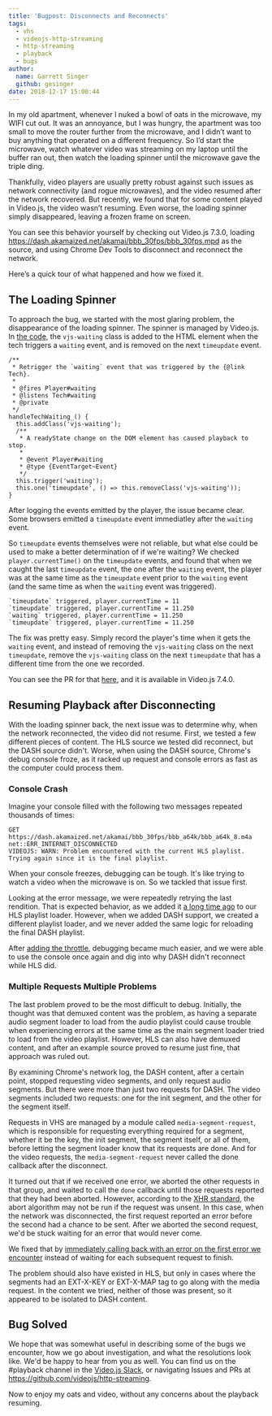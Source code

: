 ```yaml
---
title: 'Bugpost: Disconnects and Reconnects'
tags:
  - vhs
  - videojs-http-streaming
  - http-streaming
  - playback
  - bugs
author:
  name: Garrett Singer
  github: gesinger
date: 2018-12-17 15:00:44
---
```



In my old apartment, whenever I nuked a bowl of oats in the microwave, my WIFI cut out. It was an annoyance, but I was hungry, the apartment was too small to move the router further from the microwave, and I didn’t want to buy anything that operated on a different frequency. So I’d start the microwave, watch whatever video was streaming on my laptop until the buffer ran out, then watch the loading spinner until the microwave gave the triple ding.

Thankfully, video players are usually pretty robust against such issues as network connectivity (and rogue microwaves), and the video resumed after the network recovered. But recently, we found that for some content played in Video.js, the video wasn’t resuming. Even worse, the loading spinner simply disappeared, leaving a frozen frame on screen.

You can see this behavior yourself by checking out Video.js 7.3.0, loading https://dash.akamaized.net/akamai/bbb_30fps/bbb_30fps.mpd as the source, and using Chrome Dev Tools to disconnect and reconnect the network.

Here’s a quick tour of what happened and how we fixed it.

## The Loading Spinner

To approach the bug, we started with the most glaring problem, the disappearance of the loading spinner. The spinner is managed by Video.js. In [the code](https://github.com/videojs/video.js/blob/v7.3.0/src/js/player.js#L1598), the `vjs-waiting` class is added to the HTML element when the tech triggers a `waiting` event, and is removed on the next `timeupdate` event.

```
/**
 * Retrigger the `waiting` event that was triggered by the {@link Tech}.
 *
 * @fires Player#waiting
 * @listens Tech#waiting
 * @private
 */
handleTechWaiting_() {
  this.addClass('vjs-waiting');
  /**
   * A readyState change on the DOM element has caused playback to stop.
   *
   * @event Player#waiting
   * @type {EventTarget~Event}
   */
  this.trigger('waiting');
  this.one('timeupdate', () => this.removeClass('vjs-waiting'));
}
```

After logging the events emitted by the player, the issue became clear. Some browsers emitted a `timeupdate` event immediatley after the `waiting` event.

So `timeupdate` events themselves were not reliable, but what else could be used to make a better determination of if we're waiting? We checked `player.currentTime()` on the `timeupdate` events, and found that when we caught the last `timeupdate` event, the one after the `waiting` event, the player was at the same time as the `timeupdate` event prior to the `waiting` event (and the same time as when the `waiting` event was triggered).

```
`timeupdate` triggered, player.currentTime = 11
`timeupdate` triggered, player.currentTime = 11.250
`waiting` triggered, player.currentTime = 11.250
`timeupdate` triggered, player.currentTime = 11.250
```

The fix was pretty easy. Simply record the player's time when it gets the `waiting` event, and instead of removing the `vjs-waiting` class on the next `timeupdate`, remove the `vjs-waiting` class on the next `timeupdate` that has a different time from the one we recorded.

You can see the PR for that [here](https://github.com/videojs/video.js/pull/5533), and it is available in Video.js 7.4.0.

## Resuming Playback after Disconnecting

With the loading spinner back, the next issue was to determine why, when the network reconnected, the video did not resume. First, we tested a few different pieces of content. The HLS source we tested did reconnect, but the DASH source didn't. Worse, when using the DASH source, Chrome's debug console froze, as it racked up request and console errors as fast as the computer could process them.

### Console Crash

Imagine your console filled with the following two messages repeated thousands of times:
```
GET https://dash.akamaized.net/akamai/bbb_30fps/bbb_a64k/bbb_a64k_8.m4a net::ERR_INTERNET_DISCONNECTED
VIDEOJS: WARN: Problem encountered with the current HLS playlist. Trying again since it is the final playlist.
```

When your console freezes, debugging can be tough. It's like trying to watch a video when the microwave is on. So we tackled that issue first.

Looking at the error message, we were repeatedly retrying the last rendition. That is expected behavior, as we added it [a long time ago](https://github.com/videojs/videojs-contrib-hls/pull/1039) to our HLS playlist loader. However, when we added DASH support, we created a different playlist loader, and we never added the same logic for reloading the final DASH playlist.

After [adding the throttle](https://github.com/videojs/http-streaming/pull/277), debugging became much easier, and we were able to use the console once again and dig into why DASH didn't reconnect while HLS did.

### Multiple Requests Multiple Problems

The last problem proved to be the most difficult to debug. Initially, the thought was that demuxed content was the problem, as having a separate audio segment loader to load from the audio playlist could cause trouble when experiencing errors at the same time as the main segment loader tried to load from the video playlist. However, HLS can also have demuxed content, and after an example source proved to resume just fine, that approach was ruled out.

By examining Chrome's network log, the DASH content, after a certain point, stopped requesting video segments, and only request audio segments. But there were more than just two requests for DASH. The video segments included two requests: one for the init segment, and the other for the segment itself.

Requests in VHS are managed by a module called `media-segment-request`, which is responsible for requesting everything required for a segment, whether it be the key, the init segment, the segment itself, or all of them, before letting the segment loader know that its requests are done. And for the video requests, the `media-segment-request` never called the done callback after the disconnect.

It turned out that if we received one error, we aborted the other requests in that group, and waited to call the `done` callback until those requests reported that they had been aborted. However, according to the [XHR standard](https://xhr.spec.whatwg.org/#the-abort%28%29-method), the abort algorithm may not be run if the request was unsent. In this case, when the network was disconnected, the first request reported an error before the second had a chance to be sent. After we aborted the second request, we'd be stuck waiting for an error that would never come.

We fixed that by [immediately calling back with an error on the first error we encounter](https://github.com/videojs/http-streaming/pull/286) instead of waiting for each subsequent request to finish.

The problem should also have existed in HLS, but only in cases where the segments had an EXT-X-KEY or EXT-X-MAP tag to go along with the media request. In the content we tried, neither of those was present, so it appeared to be isolated to DASH content.

## Bug Solved

We hope that was somewhat useful in describing some of the bugs we encounter, how we go about investigation, and what the resolutions look like. We'd be happy to hear from you as well. You can find us on the #playback channel in the [Video.js Slack](http://slack.videojs.com/), or navigating Issues and PRs at https://github.com/videojs/http-streaming.

Now to enjoy my oats and video, without any concerns about the playback resuming.
